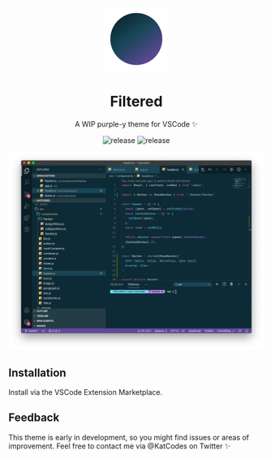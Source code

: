 <div align="center">

![logo](logo.png)

# Filtered

A WIP purple-y theme for VSCode ✨

![release](https://img.shields.io/visual-studio-marketplace/release-date/katcodes.filtered?color=85E4F5&style=for-the-badge) ![release](https://img.shields.io/visual-studio-marketplace/v/katcodes.filtered?color=%23FC537D&label=VERSION&style=for-the-badge)

</div>

![React Screenshot](https://raw.githubusercontent.com/Kat-Codes/filtered-vscode/develop/screenshots/react.png)

## Installation

Install via the VSCode Extension Marketplace.

## Feedback

This theme is early in development, so you might find issues or areas of improvement. Feel free to contact me via @KatCodes on Twitter ✨
